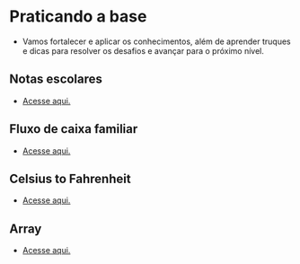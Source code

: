 # Praticando a base

- Vamos fortalecer e aplicar os conhecimentos, além de aprender truques e dicas para resolver os desafios e avançar para o próximo nível.

## Notas escolares

- [Acesse aqui.](https://github.com/ramonxm/studyingJS/blob/master/Exerc%C3%ADcios/notas_escolares.js)

## Fluxo de caixa familiar

- [Acesse aqui.](https://github.com/ramonxm/studyingJS/blob/master/Exerc%C3%ADcios/celsiustofahrenheit.js)

## Celsius to Fahrenheit

- [Acesse aqui.](https://github.com/ramonxm/studyingJS/blob/master/Exerc%C3%ADcios/celsiustofahrenheit.js)

## Array

- [Acesse aqui.](https://github.com/ramonxm/studyingJS/blob/master/Exerc%C3%ADcios/array.js)
